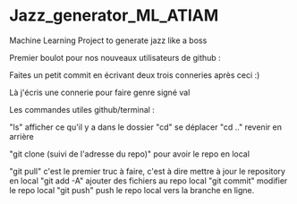 # Jazz_generator_ML_ATIAM
Machine Learning Project to generate jazz like a boss

Premier boulot pour nos nouveaux utilisateurs de github : 

Faites un petit commit en écrivant deux trois conneries après ceci :)


Là j'écris une connerie pour faire genre signé val

Les commandes utiles github/terminal : 

"ls" afficher ce qu'il y a dans le dossier
"cd" se déplacer 
"cd .." revenir en arrière

"git clone (suivi de l'adresse du repo)" pour avoir le repo en local

"git pull" c'est le premier truc à faire, c'est à dire mettre à jour le repository en local
"git add -A" ajouter des fichiers au repo local
"git commit" modifier le repo local
"git push" push le repo local vers la branche en ligne.

